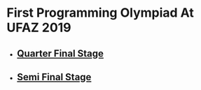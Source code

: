 # First Programming Olympiad At UFAZ 2019
- ## [Quarter Final Stage](https://github.com/anarmammad/FirstProgrammingOlympiadAtUFAZ/tree/master/src/QuarterFinal)
- ## [Semi Final Stage](https://github.com/anarmammad/FirstProgrammingOlympiadAtUFAZ/tree/master/src/SemiFinal)

